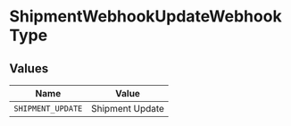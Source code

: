 # ShipmentWebhookUpdateWebhookType


## Values

| Name              | Value             |
| ----------------- | ----------------- |
| `SHIPMENT_UPDATE` | Shipment Update   |